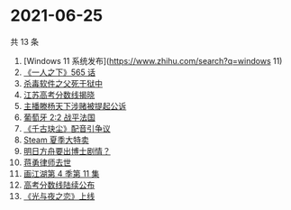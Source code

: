 # 2021-06-25

共 13 条

<!-- BEGIN -->
<!-- 最后更新时间 Fri Jun 25 2021 21:13:55 GMT+0800 (China Standard Time) -->

1. [Windows 11 系统发布](https://www.zhihu.com/search?q=windows 11)
2. [《一人之下》565 话](https://www.zhihu.com/search?q=一人之下)
3. [杀毒软件之父死于狱中](https://www.zhihu.com/search?q=杀毒软件之父)
4. [江苏高考分数线揭晓](https://www.zhihu.com/search?q=江西高考)
5. [主播滕杨天下涉赌被提起公诉](https://www.zhihu.com/search?q=滕杨天下)
6. [葡萄牙 2:2 战平法国](https://www.zhihu.com/search?q=葡萄牙队)
7. [《千古玦尘》配音引争议](https://www.zhihu.com/search?q=千古玦尘配音)
8. [Steam 夏季大特卖](https://www.zhihu.com/search?q=Steam)
9. [明日方舟要出博士剧情？](https://www.zhihu.com/search?q=明日方舟)
10. [蒋勇律师去世](https://www.zhihu.com/search?q=蒋勇)
11. [画江湖第 4 季第 11 集](https://www.zhihu.com/search?q=画江湖之不良人)
12. [高考分数线陆续公布](https://www.zhihu.com/search?q=高考分数线)
13. [《光与夜之恋》上线](https://www.zhihu.com/search?q=光与夜之恋)

<!-- END -->
